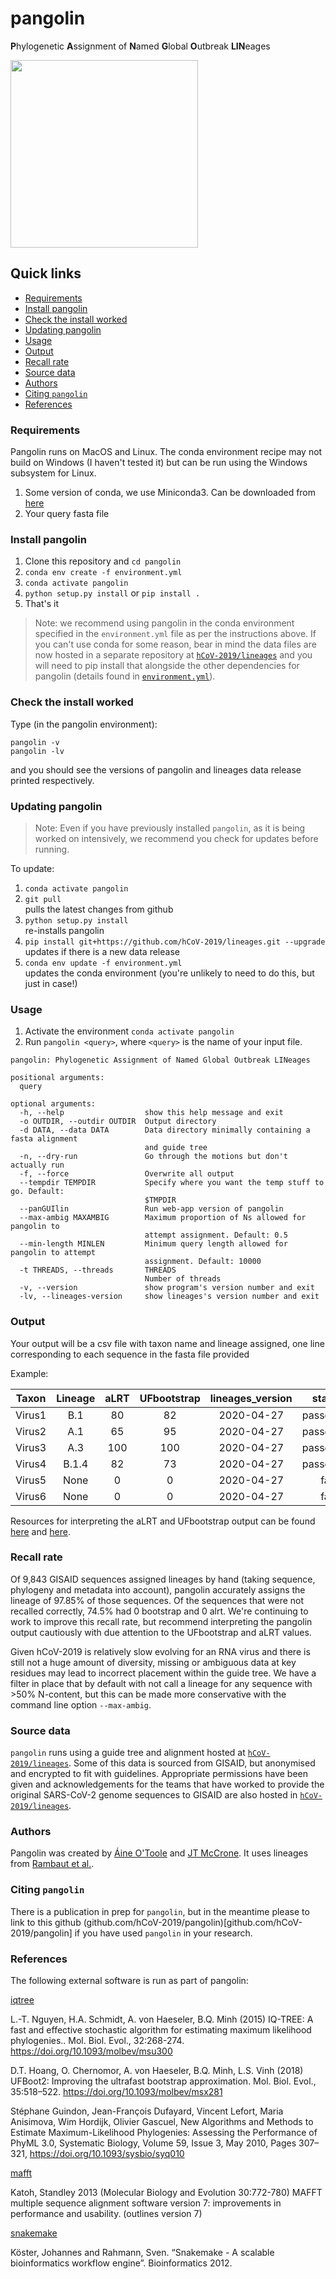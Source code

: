 # pangolin

**P**hylogenetic **A**ssignment of **N**amed **G**lobal **O**utbreak **LIN**eages

<img src="https://github.com/hCoV-2019/pangolin/blob/master/docs/logo.png" width="300">


## Quick links

  * [Requirements](#requirements)
  * [Install pangolin](#install-pangolin)
  * [Check the install worked](#check-the-install-worked)
  * [Updating pangolin](#updating-pangolin)
  * [Usage](#usage)
  * [Output](#output)
  * [Recall rate](#recall-rate)
  * [Source data](#source-data)
  * [Authors](#authors)
  * [Citing ``pangolin``](#citing-pangolin)
  * [References](#references)


### Requirements

Pangolin runs on MacOS and Linux. The conda environment recipe may not build on Windows (I haven't tested it) but can be run using the Windows subsystem for Linux.

1. Some version of conda, we use Miniconda3. Can be downloaded from [here](https://docs.conda.io/en/latest/miniconda.html)
2. Your query fasta file

### Install pangolin

1. Clone this repository and ``cd pangolin``
2. ``conda env create -f environment.yml``
3. ``conda activate pangolin``
4. ``python setup.py install`` or ``pip install .``
5. That's it

> Note: we recommend using pangolin in the conda environment specified in the ``environment.yml`` file as per the instructions above. If you can't use conda for some reason, bear in mind the data files are now hosted in a separate repository at [``hCoV-2019/lineages``](https://github.com/hCoV-2019/lineages.git) and you will need to pip install that alongside the other dependencies for pangolin (details found in [``environment.yml``](https://github.com/hCoV-2019/pangolin/blob/master/environment.yml)). 

### Check the install worked

Type (in the pangolin environment):

```
pangolin -v
pangolin -lv
```
and you should see the versions of pangolin and lineages data release printed respectively.

### Updating pangolin

> Note: Even if you have previously installed ``pangolin``, as it is being worked on intensively, we recommend you check for updates before running.

To update:

1. ``conda activate pangolin``
2. ``git pull`` \
pulls the latest changes from github
3. ``python setup.py install`` \
re-installs pangolin
4. ``pip install git+https://github.com/hCoV-2019/lineages.git --upgrade`` \
updates if there is a new data release
5. ``conda env update -f environment.yml`` \
updates the conda environment (you're unlikely to need to do this, but just in case!)


### Usage

1. Activate the environment ``conda activate pangolin``
2. Run ``pangolin <query>``, where ``<query>`` is the name of your input file.

```
pangolin: Phylogenetic Assignment of Named Global Outbreak LINeages

positional arguments:
  query

optional arguments:
  -h, --help                  show this help message and exit
  -o OUTDIR, --outdir OUTDIR  Output directory
  -d DATA, --data DATA        Data directory minimally containing a fasta alignment
                              and guide tree
  -n, --dry-run               Go through the motions but don't actually run
  -f, --force                 Overwrite all output
  --tempdir TEMPDIR           Specify where you want the temp stuff to go. Default:
                              $TMPDIR
  --panGUIlin                 Run web-app version of pangolin
  --max-ambig MAXAMBIG        Maximum proportion of Ns allowed for pangolin to
                              attempt assignment. Default: 0.5
  --min-length MINLEN         Minimum query length allowed for pangolin to attempt
                              assignment. Default: 10000
  -t THREADS, --threads       THREADS
                              Number of threads
  -v, --version               show program's version number and exit
  -lv, --lineages-version     show lineages's version number and exit
  ```

### Output

Your output will be a csv file with taxon name and lineage assigned, one line corresponding to each sequence in the fasta file provided

Example:

| Taxon       | Lineage   | aLRT | UFbootstrap | lineages_version |status | note |
| ----------- |:---------:|:----------:|:----------:| :----------:|:----------:| :----------:|
| Virus1      |  B.1      | 80      |  82    | 2020-04-27 | passed_qc    | |
| Virus2      |  A.1      |  65     | 95     | 2020-04-27 | passed_qc    | |
| Virus3      |  A.3      |  100     | 100    | 2020-04-27 | passed_qc    | |
| Virus4      |  B.1.4    |  82     | 73     | 2020-04-27 | passed_qc    | |
| Virus5      | None      | 0       | 0       | 2020-04-27 | fail    |   N_content:0.80 |
| Virus6      | None      | 0       | 0       | 2020-04-27 | fail    |   seq_len:0 |

Resources for interpreting the aLRT and UFbootstrap output can be found [here](http://www.iqtree.org/doc/Tutorial#assessing-branch-supports-with-single-branch-tests) and [here](http://www.iqtree.org/doc/Command-Reference).

### Recall rate
Of 9,843 GISAID sequences assigned lineages by hand (taking sequence, phylogeny and metadata into account), pangolin accurately assigns the lineage of 97.85% of those sequences. Of the sequences that were not recalled correctly, 74.5% had 0 bootstrap and 0 alrt. We're continuing to work to improve this recall rate, but recommend interpreting the pangolin output cautiously with due attention to the UFbootstrap and aLRT values. 

Given hCoV-2019 is relatively slow evolving for an RNA virus and there is still not a huge amount of diversity, missing or ambiguous data at key residues may lead to incorrect placement within the guide tree. We have a filter in place that by default with not call a lineage for any sequence with >50% N-content, but this can be made more conservative with the command line option `--max-ambig`.

### Source data

``pangolin`` runs using a guide tree and alignment hosted at [``hCoV-2019/lineages``](https://github.com/hCoV-2019/lineages.git). Some of this data is sourced from GISAID, but anonymised and encrypted to fit with guidelines. Appropriate permissions have been given and acknowledgements for the teams that have worked to provide the original SARS-CoV-2 genome sequences to GISAID are also hosted in [``hCoV-2019/lineages``](https://raw.githubusercontent.com/hCoV-2019/lineages/master/gisaid_acknowledgements.tsv).


### Authors

Pangolin was created by [Áine O'Toole](https://aineotoole.co.uk/) and [JT McCrone](https://jtmccr1.github.io/).
It uses lineages from [Rambaut et al.](https://www.biorxiv.org/content/10.1101/2020.04.17.046086v1).


### Citing ``pangolin``

There is a publication in prep for ``pangolin``, but in the meantime please to link to this github (github.com/hCoV-2019/pangolin)[github.com/hCoV-2019/pangolin] if you have used ``pangolin`` in your research. 

### References

The following external software is run as part of pangolin:

[iqtree](http://www.iqtree.org/#download)

L.-T. Nguyen, H.A. Schmidt, A. von Haeseler, B.Q. Minh (2015) IQ-TREE: A fast and effective stochastic algorithm for estimating maximum likelihood phylogenies.. Mol. Biol. Evol., 32:268-274. https://doi.org/10.1093/molbev/msu300

D.T. Hoang, O. Chernomor, A. von Haeseler, B.Q. Minh, L.S. Vinh (2018) UFBoot2: Improving the ultrafast bootstrap approximation. Mol. Biol. Evol., 35:518–522. https://doi.org/10.1093/molbev/msx281

Stéphane Guindon, Jean-François Dufayard, Vincent Lefort, Maria Anisimova, Wim Hordijk, Olivier Gascuel, New Algorithms and Methods to Estimate Maximum-Likelihood Phylogenies: Assessing the Performance of PhyML 3.0, Systematic Biology, Volume 59, Issue 3, May 2010, Pages 307–321, https://doi.org/10.1093/sysbio/syq010

[mafft](https://mafft.cbrc.jp/alignment/software/)

Katoh, Standley 2013 (Molecular Biology and Evolution 30:772-780)
MAFFT multiple sequence alignment software version 7: improvements in performance and usability.
(outlines version 7)

[snakemake](https://snakemake.readthedocs.io/en/stable/index.html)

Köster, Johannes and Rahmann, Sven. “Snakemake - A scalable bioinformatics workflow engine”. Bioinformatics 2012.
